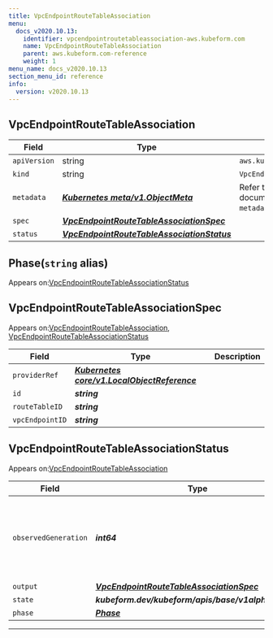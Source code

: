 ```yaml
---
title: VpcEndpointRouteTableAssociation
menu:
  docs_v2020.10.13:
    identifier: vpcendpointroutetableassociation-aws.kubeform.com
    name: VpcEndpointRouteTableAssociation
    parent: aws.kubeform.com-reference
    weight: 1
menu_name: docs_v2020.10.13
section_menu_id: reference
info:
  version: v2020.10.13
---
```


## VpcEndpointRouteTableAssociation
| Field | Type | Description |
| ------ | ----- | ----------- |
| `apiVersion` | string | `aws.kubeform.com/v1alpha1` |
|    `kind` | string | `VpcEndpointRouteTableAssociation` |
| `metadata` | ***[Kubernetes meta/v1.ObjectMeta](https://kubernetes.io/docs/reference/generated/kubernetes-api/v1.13/#objectmeta-v1-meta)***|Refer to the Kubernetes API documentation for the fields of the `metadata` field.|
| `spec` | ***[VpcEndpointRouteTableAssociationSpec](#vpcendpointroutetableassociationspec)***||
| `status` | ***[VpcEndpointRouteTableAssociationStatus](#vpcendpointroutetableassociationstatus)***||
## Phase(`string` alias)

Appears on:[VpcEndpointRouteTableAssociationStatus](#vpcendpointroutetableassociationstatus)

## VpcEndpointRouteTableAssociationSpec

Appears on:[VpcEndpointRouteTableAssociation](#vpcendpointroutetableassociation), [VpcEndpointRouteTableAssociationStatus](#vpcendpointroutetableassociationstatus)

| Field | Type | Description |
| ------ | ----- | ----------- |
| `providerRef` | ***[Kubernetes core/v1.LocalObjectReference](https://kubernetes.io/docs/reference/generated/kubernetes-api/v1.13/#localobjectreference-v1-core)***||
| `id` | ***string***||
| `routeTableID` | ***string***||
| `vpcEndpointID` | ***string***||
## VpcEndpointRouteTableAssociationStatus

Appears on:[VpcEndpointRouteTableAssociation](#vpcendpointroutetableassociation)

| Field | Type | Description |
| ------ | ----- | ----------- |
| `observedGeneration` | ***int64***| ***(Optional)*** Resource generation, which is updated on mutation by the API Server.|
| `output` | ***[VpcEndpointRouteTableAssociationSpec](#vpcendpointroutetableassociationspec)***| ***(Optional)*** |
| `state` | ***kubeform.dev/kubeform/apis/base/v1alpha1.State***| ***(Optional)*** |
| `phase` | ***[Phase](#phase)***| ***(Optional)*** |
---
